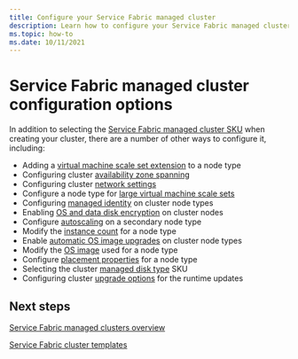 ```yaml
---
title: Configure your Service Fabric managed cluster
description: Learn how to configure your Service Fabric managed cluster for automatic OS upgrades, NSG rules, and more.
ms.topic: how-to
ms.date: 10/11/2021
---
```

# Service Fabric managed cluster configuration options

In addition to selecting the [Service Fabric managed cluster SKU](overview-managed-cluster.md#service-fabric-managed-cluster-skus) when creating your cluster, there are a number of other ways to configure it, including:

* Adding a [virtual machine scale set extension](how-to-managed-cluster-vmss-extension.md) to a node type
* Configuring cluster [availability zone spanning](how-to-managed-cluster-availability-zones.md)
* Configuring cluster [network settings](how-to-managed-cluster-networking.md)
* Configure a node type for [large virtual machine scale sets](how-to-managed-cluster-large-virtual-machine-scale-sets.md)
* Configuring [managed identity](how-to-managed-identity-managed-cluster-virtual-machine-scale-sets.md) on cluster node types
* Enabling [OS and data disk encryption](how-to-enable-managed-cluster-disk-encryption.md) on cluster nodes
* Configure [autoscaling](how-to-managed-cluster-autoscale.md) on a secondary node type
* Modify the [instance count](how-to-managed-cluster-modify-node-type.md#scale-a-service-fabric-managed-cluster-node-type-manually-with-portal) for a node type
* Enable [automatic OS image upgrades](how-to-managed-cluster-modify-node-type.md#automatic-os-image-upgrades) on cluster node types
* Modify the [OS image](how-to-managed-cluster-modify-node-type.md#modify-the-os-image-for-a-node-type-with-portal) used for a node type
* Configure [placement properties](how-to-managed-cluster-modify-node-type.md#configure-placement-properties-for-a-node-type-with-portal) for a node type
* Selecting the cluster [managed disk type](how-to-managed-cluster-managed-disk.md) SKU
* Configuring cluster [upgrade options](how-to-managed-cluster-upgrades.md) for the runtime updates


## Next steps

[Service Fabric managed clusters overview](overview-managed-cluster.md)

[Service Fabric cluster templates](https://github.com/Azure-Samples/service-fabric-cluster-templates)
